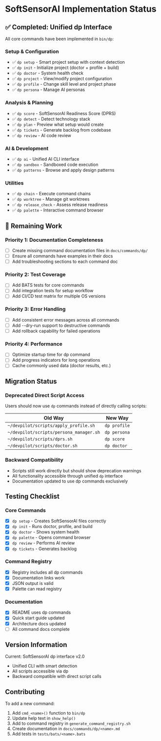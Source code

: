 # SoftSensorAI Implementation Status

## ✅ Completed: Unified dp Interface

All core commands have been implemented in `bin/dp`:

### Setup & Configuration

- ✅ `dp setup` - Smart project setup with context detection
- ✅ `dp init` - Initialize project (doctor + profile + build)
- ✅ `dp doctor` - System health check
- ✅ `dp project` - View/modify project configuration
- ✅ `dp profile` - Change skill level and project phase
- ✅ `dp persona` - Manage AI personas

### Analysis & Planning

- ✅ `dp score` - SoftSensorAI Readiness Score (DPRS)
- ✅ `dp detect` - Detect technology stack
- ✅ `dp plan` - Preview what setup would create
- ✅ `dp tickets` - Generate backlog from codebase
- ✅ `dp review` - AI code review

### AI & Development

- ✅ `dp ai` - Unified AI CLI interface
- ✅ `dp sandbox` - Sandboxed code execution
- ✅ `dp patterns` - Browse and apply design patterns

### Utilities

- ✅ `dp chain` - Execute command chains
- ✅ `dp worktree` - Manage git worktrees
- ✅ `dp release_check` - Assess release readiness
- ✅ `dp palette` - Interactive command browser

## 🚧 Remaining Work

### Priority 1: Documentation Completeness

- [ ] Create missing command documentation files in `docs/commands/dp/`
- [ ] Ensure all commands have examples in their docs
- [ ] Add troubleshooting sections to each command doc

### Priority 2: Test Coverage

- [ ] Add BATS tests for core commands
- [ ] Add integration tests for setup workflow
- [ ] Add CI/CD test matrix for multiple OS versions

### Priority 3: Error Handling

- [ ] Add consistent error messages across all commands
- [ ] Add --dry-run support to destructive commands
- [ ] Add rollback capability for failed operations

### Priority 4: Performance

- [ ] Optimize startup time for dp command
- [ ] Add progress indicators for long operations
- [ ] Cache commonly used data (doctor results, etc.)

## Migration Status

### Deprecated Direct Script Access

Users should now use `dp` commands instead of directly calling scripts:

| Old Way                                 | New Way      |
| --------------------------------------- | ------------ |
| `~/devpilot/scripts/apply_profile.sh`   | `dp profile` |
| `~/devpilot/scripts/persona_manager.sh` | `dp persona` |
| `~/devpilot/scripts/dprs.sh`            | `dp score`   |
| `~/devpilot/scripts/doctor.sh`          | `dp doctor`  |

### Backward Compatibility

- Scripts still work directly but should show deprecation warnings
- All functionality accessible through unified `dp` interface
- Documentation updated to use dp commands exclusively

## Testing Checklist

### Core Commands

- [x] `dp setup` - Creates SoftSensorAI files correctly
- [x] `dp init` - Runs doctor, profile, and build
- [x] `dp doctor` - Shows system health
- [x] `dp palette` - Opens command browser
- [x] `dp review` - Performs AI review
- [x] `dp tickets` - Generates backlog

### Command Registry

- [x] Registry includes all dp commands
- [x] Documentation links work
- [x] JSON output is valid
- [x] Palette can read registry

### Documentation

- [x] README uses dp commands
- [x] Quick start guide updated
- [x] Architecture docs updated
- [ ] All command docs complete

## Version Information

Current: SoftSensorAI dp interface v2.0

- Unified CLI with smart detection
- All scripts accessible via dp
- Backward compatible with direct script calls

## Contributing

To add a new command:

1. Add `cmd_<name>()` function to `bin/dp`
2. Update help text in `show_help()`
3. Add to command registry in `generate_command_registry.sh`
4. Create documentation in `docs/commands/dp/<name>.md`
5. Add tests in `tests/bats/<name>.bats`
